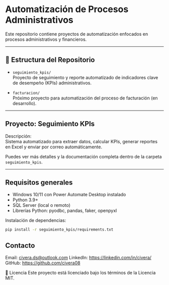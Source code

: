 # Automatización de Procesos Administrativos

Este repositorio contiene proyectos de automatización enfocados en procesos administrativos y financieros.

---

## 📂 Estructura del Repositorio

- `seguimiento_kpis/`  
  Proyecto de seguimiento y reporte automatizado de indicadores clave de desempeño (KPIs) administrativos.

- `facturacion/`  
  Próximo proyecto para automatización del proceso de facturación (en desarrollo).

---

## Proyecto: Seguimiento KPIs

Descripción:  
Sistema automatizado para extraer datos, calcular KPIs, generar reportes en Excel y enviar por correo automáticamente.

Puedes ver más detalles y la documentación completa dentro de la carpeta `seguimiento_kpis`.

---

## Requisitos generales

- Windows 10/11 con Power Automate Desktop instalado
- Python 3.9+
- SQL Server (local o remoto)
- Librerías Python: pyodbc, pandas, faker, openpyxl

Instalación de dependencias:

```bash
pip install -r seguimiento_kpis/requirements.txt
```

## Contacto

Email: civera.ds@outlook.com
LinkedIn: https://linkedin.com/in/civera/
GitHub: https://github.com/civera08

📄 Licencia
Este proyecto está licenciado bajo los términos de la Licencia MIT.
